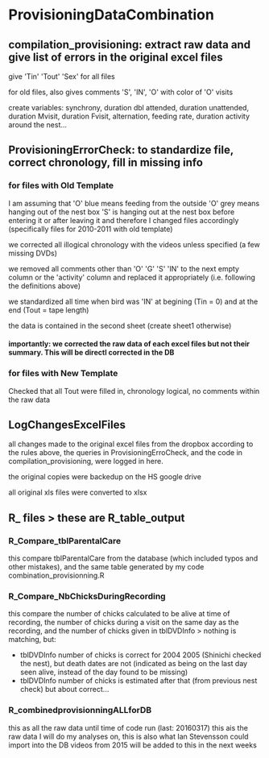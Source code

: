 # ProvisioningDataCombination



## compilation_provisioning: extract raw data and give list of errors in the original excel files

give 'Tin' 'Tout' 'Sex' for all files

for old files, also gives comments 'S', 'IN', 'O' with color of 'O' visits

create variables: synchrony, duration dbl attended, duration unattended, duration Mvisit, duration Fvisit, alternation, feeding rate, duration activity around the nest...






## ProvisioningErrorCheck: to standardize file, correct chronology, fill in missing info

### for files with Old Template

I am assuming that 
'O' blue means feeding from the outside
'O' grey means hanging out of the nest box
'S' is hanging out at the nest box before entering it or after leaving it
and therefore I changed files accordingly (specifically files for 2010-2011 with old template)

we corrected all illogical chronology with the videos unless specified (a few missing DVDs)

we removed all comments other than 'O' 'G' 'S' 'IN' to the next empty column or the 'activity' column
and replaced it appropriately (i.e. following the definitions above)

we standardized  all time when bird was 'IN' at begining (Tin = 0) and at the end (Tout = tape length)

the data is contained in the second sheet (create sheet1 otherwise)

#### importantly: we corrected the raw data of each excel files but not their summary. This will be directl corrected in the DB



### for files with New Template

Checked that all Tout were filled in, chronology logical, no comments within the raw data






## LogChangesExcelFiles

all changes made to the original excel files from the dropbox according to the rules above, the queries in ProvisioningErroCheck, and the code in compilation_provisioning, were logged in here.

the original copies were backedup on the HS google drive

all original xls files were converted to xlsx





## R_ files > these are R_table_output

### R_Compare_tblParentalCare

this compare tblParentalCare from the database (which included typos and other mistakes), and the same table generated by my code combination_provisionning.R


### R_Compare_NbChicksDuringRecording

this compare the number of chicks calculated to be alive at time of recording, the number of chicks during a visit on the same day as the recording, and the number of chicks given in tblDVDInfo > nothing is matching, but:
- tblDVDInfo number of chicks is correct for 2004 2005 (Shinichi checked the nest), but death dates are not (indicated as being on the last day seen alive, instead of the day found to be missing)
- tblDVDInfo number of chicks is estimated after that (from previous nest check) but about correct...


### R_combinedprovisionningALLforDB

this as all the raw data until time of code run (last: 20160317)
this ais the raw data I will do my analyses on, this is also what Ian Stevensson could import into the DB
videos from 2015 will be added to this in the next weeks

